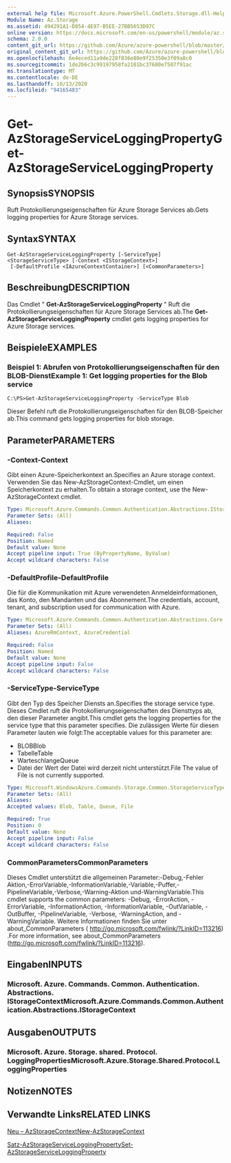 ```yaml
---
external help file: Microsoft.Azure.PowerShell.Cmdlets.Storage.dll-Help.xml
Module Name: Az.Storage
ms.assetid: 494291A1-D854-4E97-B5EE-27BB5653D97C
online version: https://docs.microsoft.com/en-us/powershell/module/az.storage/get-azstorageserviceloggingproperty
schema: 2.0.0
content_git_url: https://github.com/Azure/azure-powershell/blob/master/src/Storage/Storage.Management/help/Get-AzStorageServiceLoggingProperty.md
original_content_git_url: https://github.com/Azure/azure-powershell/blob/master/src/Storage/Storage.Management/help/Get-AzStorageServiceLoggingProperty.md
ms.openlocfilehash: 6e4eced11a9de228f836e80e9f25350e3f09a8c0
ms.sourcegitcommit: 1de2b6c3c99197958fa2101bc37680e7507f91ac
ms.translationtype: MT
ms.contentlocale: de-DE
ms.lasthandoff: 10/13/2020
ms.locfileid: "94165483"
---
```

# <span data-ttu-id="19c9c-101">Get-AzStorageServiceLoggingProperty</span><span class="sxs-lookup"><span data-stu-id="19c9c-101">Get-AzStorageServiceLoggingProperty</span></span>

## <span data-ttu-id="19c9c-102">Synopsis</span><span class="sxs-lookup"><span data-stu-id="19c9c-102">SYNOPSIS</span></span>
<span data-ttu-id="19c9c-103">Ruft Protokollierungseigenschaften für Azure Storage Services ab.</span><span class="sxs-lookup"><span data-stu-id="19c9c-103">Gets logging properties for Azure Storage services.</span></span>

## <span data-ttu-id="19c9c-104">Syntax</span><span class="sxs-lookup"><span data-stu-id="19c9c-104">SYNTAX</span></span>

```
Get-AzStorageServiceLoggingProperty [-ServiceType] <StorageServiceType> [-Context <IStorageContext>]
 [-DefaultProfile <IAzureContextContainer>] [<CommonParameters>]
```

## <span data-ttu-id="19c9c-105">Beschreibung</span><span class="sxs-lookup"><span data-stu-id="19c9c-105">DESCRIPTION</span></span>
<span data-ttu-id="19c9c-106">Das Cmdlet " **Get-AzStorageServiceLoggingProperty** " Ruft die Protokollierungseigenschaften für Azure Storage Services ab.</span><span class="sxs-lookup"><span data-stu-id="19c9c-106">The **Get-AzStorageServiceLoggingProperty** cmdlet gets logging properties for Azure Storage services.</span></span>

## <span data-ttu-id="19c9c-107">Beispiele</span><span class="sxs-lookup"><span data-stu-id="19c9c-107">EXAMPLES</span></span>

### <span data-ttu-id="19c9c-108">Beispiel 1: Abrufen von Protokollierungseigenschaften für den BLOB-Dienst</span><span class="sxs-lookup"><span data-stu-id="19c9c-108">Example 1: Get logging properties for the Blob service</span></span>
```
C:\PS>Get-AzStorageServiceLoggingProperty -ServiceType Blob
```

<span data-ttu-id="19c9c-109">Dieser Befehl ruft die Protokollierungseigenschaften für den BLOB-Speicher ab.</span><span class="sxs-lookup"><span data-stu-id="19c9c-109">This command gets logging properties for blob storage.</span></span>

## <span data-ttu-id="19c9c-110">Parameter</span><span class="sxs-lookup"><span data-stu-id="19c9c-110">PARAMETERS</span></span>

### <span data-ttu-id="19c9c-111">-Context</span><span class="sxs-lookup"><span data-stu-id="19c9c-111">-Context</span></span>
<span data-ttu-id="19c9c-112">Gibt einen Azure-Speicherkontext an.</span><span class="sxs-lookup"><span data-stu-id="19c9c-112">Specifies an Azure storage context.</span></span>
<span data-ttu-id="19c9c-113">Verwenden Sie das New-AzStorageContext-Cmdlet, um einen Speicherkontext zu erhalten.</span><span class="sxs-lookup"><span data-stu-id="19c9c-113">To obtain a storage context, use the New-AzStorageContext cmdlet.</span></span>

```yaml
Type: Microsoft.Azure.Commands.Common.Authentication.Abstractions.IStorageContext
Parameter Sets: (All)
Aliases:

Required: False
Position: Named
Default value: None
Accept pipeline input: True (ByPropertyName, ByValue)
Accept wildcard characters: False
```

### <span data-ttu-id="19c9c-114">-DefaultProfile</span><span class="sxs-lookup"><span data-stu-id="19c9c-114">-DefaultProfile</span></span>
<span data-ttu-id="19c9c-115">Die für die Kommunikation mit Azure verwendeten Anmeldeinformationen, das Konto, den Mandanten und das Abonnement.</span><span class="sxs-lookup"><span data-stu-id="19c9c-115">The credentials, account, tenant, and subscription used for communication with Azure.</span></span>

```yaml
Type: Microsoft.Azure.Commands.Common.Authentication.Abstractions.Core.IAzureContextContainer
Parameter Sets: (All)
Aliases: AzureRmContext, AzureCredential

Required: False
Position: Named
Default value: None
Accept pipeline input: False
Accept wildcard characters: False
```

### <span data-ttu-id="19c9c-116">-ServiceType</span><span class="sxs-lookup"><span data-stu-id="19c9c-116">-ServiceType</span></span>
<span data-ttu-id="19c9c-117">Gibt den Typ des Speicher Diensts an.</span><span class="sxs-lookup"><span data-stu-id="19c9c-117">Specifies the storage service type.</span></span>
<span data-ttu-id="19c9c-118">Dieses Cmdlet ruft die Protokollierungseigenschaften des Diensttyps ab, den dieser Parameter angibt.</span><span class="sxs-lookup"><span data-stu-id="19c9c-118">This cmdlet gets the logging properties for the service type that this parameter specifies.</span></span>
<span data-ttu-id="19c9c-119">Die zulässigen Werte für diesen Parameter lauten wie folgt:</span><span class="sxs-lookup"><span data-stu-id="19c9c-119">The acceptable values for this parameter are:</span></span>
- <span data-ttu-id="19c9c-120">BLOB</span><span class="sxs-lookup"><span data-stu-id="19c9c-120">Blob</span></span> 
- <span data-ttu-id="19c9c-121">Tabelle</span><span class="sxs-lookup"><span data-stu-id="19c9c-121">Table</span></span>
- <span data-ttu-id="19c9c-122">Warteschlange</span><span class="sxs-lookup"><span data-stu-id="19c9c-122">Queue</span></span>
- <span data-ttu-id="19c9c-123">Datei der Wert der Datei wird derzeit nicht unterstützt.</span><span class="sxs-lookup"><span data-stu-id="19c9c-123">File The value of File is not currently supported.</span></span>

```yaml
Type: Microsoft.WindowsAzure.Commands.Storage.Common.StorageServiceType
Parameter Sets: (All)
Aliases:
Accepted values: Blob, Table, Queue, File

Required: True
Position: 0
Default value: None
Accept pipeline input: False
Accept wildcard characters: False
```

### <span data-ttu-id="19c9c-124">CommonParameters</span><span class="sxs-lookup"><span data-stu-id="19c9c-124">CommonParameters</span></span>
<span data-ttu-id="19c9c-125">Dieses Cmdlet unterstützt die allgemeinen Parameter:-Debug,-Fehler Aktion,-ErrorVariable,-InformationVariable,-Variable,-Puffer,-PipelineVariable,-Verbose,-Warning-Aktion und-WarningVariable.</span><span class="sxs-lookup"><span data-stu-id="19c9c-125">This cmdlet supports the common parameters: -Debug, -ErrorAction, -ErrorVariable, -InformationAction, -InformationVariable, -OutVariable, -OutBuffer, -PipelineVariable, -Verbose, -WarningAction, and -WarningVariable.</span></span> <span data-ttu-id="19c9c-126">Weitere Informationen finden Sie unter about_CommonParameters ( http://go.microsoft.com/fwlink/?LinkID=113216) .</span><span class="sxs-lookup"><span data-stu-id="19c9c-126">For more information, see about_CommonParameters (http://go.microsoft.com/fwlink/?LinkID=113216).</span></span>

## <span data-ttu-id="19c9c-127">Eingaben</span><span class="sxs-lookup"><span data-stu-id="19c9c-127">INPUTS</span></span>

### <span data-ttu-id="19c9c-128">Microsoft. Azure. Commands. Common. Authentication. Abstractions. IStorageContext</span><span class="sxs-lookup"><span data-stu-id="19c9c-128">Microsoft.Azure.Commands.Common.Authentication.Abstractions.IStorageContext</span></span>

## <span data-ttu-id="19c9c-129">Ausgaben</span><span class="sxs-lookup"><span data-stu-id="19c9c-129">OUTPUTS</span></span>

### <span data-ttu-id="19c9c-130">Microsoft. Azure. Storage. shared. Protocol. LoggingProperties</span><span class="sxs-lookup"><span data-stu-id="19c9c-130">Microsoft.Azure.Storage.Shared.Protocol.LoggingProperties</span></span>

## <span data-ttu-id="19c9c-131">Notizen</span><span class="sxs-lookup"><span data-stu-id="19c9c-131">NOTES</span></span>

## <span data-ttu-id="19c9c-132">Verwandte Links</span><span class="sxs-lookup"><span data-stu-id="19c9c-132">RELATED LINKS</span></span>

[<span data-ttu-id="19c9c-133">Neu – AzStorageContext</span><span class="sxs-lookup"><span data-stu-id="19c9c-133">New-AzStorageContext</span></span>](./New-AzStorageContext.md)

[<span data-ttu-id="19c9c-134">Satz-AzStorageServiceLoggingProperty</span><span class="sxs-lookup"><span data-stu-id="19c9c-134">Set-AzStorageServiceLoggingProperty</span></span>](./Set-AzStorageServiceLoggingProperty.md)


